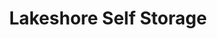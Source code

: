 ---
title: "Lakeshore Self Storage"
url: /north-bay/lakeshore-self-storage/
shop: storage rental
---